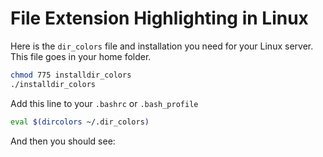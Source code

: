 # File Extension Highlighting in Linux

Here is the `dir_colors` file and installation you need for your Linux server. This file goes in your home folder. 

```bash
chmod 775 installdir_colors
./installdir_colors
```

Add this line to your `.bashrc` or `.bash_profile`

```bash
eval $(dircolors ~/.dir_colors)
```

And then you should see:


